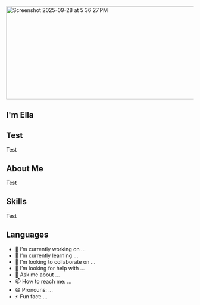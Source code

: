 <img width="811" height="250" alt="Screenshot 2025-09-28 at 5 36 27 PM" src="https://github.com/user-attachments/assets/e3597eb9-0c72-4e63-9bd4-3d225cfd0aa6" />


## I'm Ella


## Test

Test


## About Me

Test

## Skills

Test

## Languages



- 🔭 I’m currently working on ...
- 🌱 I’m currently learning ...
- 👯 I’m looking to collaborate on ...
- 🤔 I’m looking for help with ...
- 💬 Ask me about ...
- 📫 How to reach me: ...
- 😄 Pronouns: ...
- ⚡ Fun fact: ...

